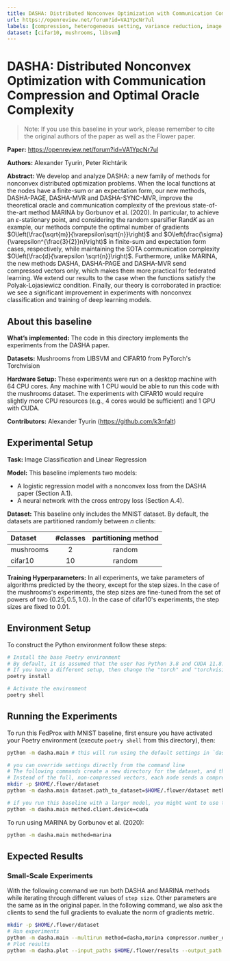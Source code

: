 ```yaml
---
title: DASHA: Distributed Nonconvex Optimization with Communication Compression and Optimal Oracle Complexity
url: https://openreview.net/forum?id=VA1YpcNr7ul
labels: [compression, heterogeneous setting, variance reduction, image classification]
dataset: [cifar10, mushrooms, libsvm]
---
```


# DASHA: Distributed Nonconvex Optimization with Communication Compression and Optimal Oracle Complexity

> Note: If you use this baseline in your work, please remember to cite the original authors of the paper as well as the Flower paper.

****Paper:**** https://openreview.net/forum?id=VA1YpcNr7ul

****Authors:**** Alexander Tyurin, Peter Richtárik

****Abstract:**** We develop and analyze DASHA: a new family of methods for nonconvex distributed optimization problems. When the local functions at the nodes have a finite-sum or an expectation form, our new methods, DASHA-PAGE, DASHA-MVR and DASHA-SYNC-MVR, improve the theoretical oracle and communication complexity of the previous state-of-the-art method MARINA by Gorbunov et al. (2020). In particular, to achieve an $\varepsilon$-stationary point, and considering the random sparsifier Rand$K$ as an example, our methods compute the optimal number of gradients $O\left(\frac{\sqrt{m}}{\varepsilon\sqrt{n}}\right)$ and $O\left(\frac{\sigma}{\varepsilon^{\frac{3}{2}}n}\right)$ in finite-sum and expectation form cases, respectively, while maintaining the SOTA communication complexity $O\left(\frac{d}{\varepsilon \sqrt{n}}\right)$. Furthermore, unlike MARINA, the new methods DASHA, DASHA-PAGE and DASHA-MVR send compressed vectors only, which makes them more practical for federated learning. We extend our results to the case when the functions satisfy the Polyak-Lojasiewicz condition. Finally, our theory is corroborated in practice: we see a significant improvement in experiments with nonconvex classification and training of deep learning models.


## About this baseline

****What’s implemented:**** The code in this directory implements the experiments from the DASHA paper.

****Datasets:**** Mushrooms from LIBSVM and CIFAR10 from PyTorch's Torchvision

****Hardware Setup:**** These experiments were run on a desktop machine with 64 CPU cores. Any machine with 1 CPU would be able to run this code with the mushrooms dataset. The experiments with CIFAR10 would require slightly more CPU resources (e.g., 4 cores would be sufficient) and 1 GPU with CUDA.

****Contributors:**** Alexander Tyurin (https://github.com/k3nfalt)


## Experimental Setup

****Task:**** Image Classification and Linear Regression

****Model:**** This baseline implements two models:
* A logistic regression model with a nonconvex loss from the DASHA paper (Section A.1).
* A neural network with the cross entropy loss (Section A.4).

**Dataset:** This baseline only includes the MNIST dataset. By default, the datasets are partitioned randomly between $n$ clients:

| Dataset | #classes | partitioning method |
| :------ | :---: | :---: |
| mushrooms | 2 | random |
| cifar10 | 10 | random |

****Training Hyperparameters:**** In all experiments, we take parameters of algorithms predicted by the theory, except for the step sizes. In the case of the mushrooms's experiments, the step sizes are fine-tuned from the set of powers of two $\{0.25,0.5,1.0\}.$ In the case of cifar10's experiments, the step sizes are fixed to $0.01.$


## Environment Setup

To construct the Python environment follow these steps:

```bash
# Install the base Poetry environment
# By default, it is assumed that the user has Python 3.8 and CUDA 11.8. 
# If you have a different setup, then change the "torch" and "torchvision" lines in [tool.poetry.dependencies].
poetry install

# Activate the environment
poetry shell
```


## Running the Experiments

To run this FedProx with MNIST baseline, first ensure you have activated your Poetry environment (execute `poetry shell` from this directory), then:

```bash
python -m dasha.main # this will run using the default settings in `dasha/conf`

# you can override settings directly from the command line
# The following commands create a new directory for the dataset, and then it runs an experiment with the step size 0.5.
# Instead of the full, non-compressed vectors, each node sends a compressed vector with only 10 coordinates.
mkdir -p $HOME/.flower/dataset
python -m dasha.main dataset.path_to_dataset=$HOME/.flower/dataset method.strategy.step_size=0.5 compressor.number_of_coordinates=10

# if you run this baseline with a larger model, you might want to use the GPU (not used by default).
python -m dasha.main method.client.device=cuda
```

To run using MARINA by Gorbunov et al. (2020):
```bash
python -m dasha.main method=marina
```


## Expected Results
### Small-Scale Experiments

With the following command we run both DASHA and MARINA methods while iterating through different values of `step size`. Other parameters are the same as in the original paper. In the following command, we also ask the clients to send the full gradients to evaluate the norm of gradients metric.

```bash
mkdir -p $HOME/.flower/dataset
# Run experiments
python -m dasha.main --multirun method=dasha,marina compressor.number_of_coordinates=10 method.strategy.step_size=0.25,0.5,1.0 method.client.send_gradient=true dataset.path_to_dataset=$HOME/.flower/dataset save_path=$HOME/.flower/results
# Plot results
python -m dasha.plot --input_paths $HOME/.flower/results --output_path $HOME/.flower/plot.pdf --metric squared_gradient_norm
```
